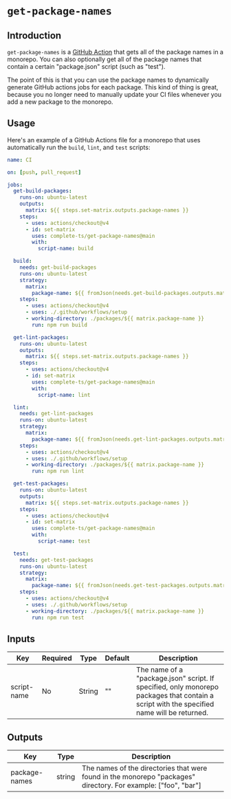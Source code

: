# `get-package-names`

## Introduction

`get-package-names` is a [GitHub Action](https://docs.github.com/en/actions) that gets all of the package names in a monorepo. You can also optionally get all of the package names that contain a certain "package.json" script (such as "test").

The point of this is that you can use the package names to dynamically generate GitHub actions jobs for each package. This kind of thing is great, because you no longer need to manually update your CI files whenever you add a new package to the monorepo.

## Usage

Here's an example of a GitHub Actions file for a monorepo that uses automatically run the `build`, `lint`, and `test` scripts:

```yml
name: CI

on: [push, pull_request]

jobs:
  get-build-packages:
    runs-on: ubuntu-latest
    outputs:
      matrix: ${{ steps.set-matrix.outputs.package-names }}
    steps:
      - uses: actions/checkout@v4
      - id: set-matrix
        uses: complete-ts/get-package-names@main
        with:
          script-name: build

  build:
    needs: get-build-packages
    runs-on: ubuntu-latest
    strategy:
      matrix:
        package-name: ${{ fromJson(needs.get-build-packages.outputs.matrix) }}
    steps:
      - uses: actions/checkout@v4
      - uses: ./.github/workflows/setup
      - working-directory: ./packages/${{ matrix.package-name }}
        run: npm run build

  get-lint-packages:
    runs-on: ubuntu-latest
    outputs:
      matrix: ${{ steps.set-matrix.outputs.package-names }}
    steps:
      - uses: actions/checkout@v4
      - id: set-matrix
        uses: complete-ts/get-package-names@main
        with:
          script-name: lint

  lint:
    needs: get-lint-packages
    runs-on: ubuntu-latest
    strategy:
      matrix:
        package-name: ${{ fromJson(needs.get-lint-packages.outputs.matrix) }}
    steps:
      - uses: actions/checkout@v4
      - uses: ./.github/workflows/setup
      - working-directory: ./packages/${{ matrix.package-name }}
        run: npm run lint

  get-test-packages:
    runs-on: ubuntu-latest
    outputs:
      matrix: ${{ steps.set-matrix.outputs.package-names }}
    steps:
      - uses: actions/checkout@v4
      - id: set-matrix
        uses: complete-ts/get-package-names@main
        with:
          script-name: test

  test:
    needs: get-test-packages
    runs-on: ubuntu-latest
    strategy:
      matrix:
        package-name: ${{ fromJson(needs.get-test-packages.outputs.matrix) }}
    steps:
      - uses: actions/checkout@v4
      - uses: ./.github/workflows/setup
      - working-directory: ./packages/${{ matrix.package-name }}
        run: npm run test
```

## Inputs

| Key         | Required | Type   | Default | Description                                                                                                                               |
| ----------- | -------- | ------ | ------- | ----------------------------------------------------------------------------------------------------------------------------------------- |
| script-name | No       | String | ""      | The name of a "package.json" script. If specified, only monorepo packages that contain a script with the specified name will be returned. |

## Outputs

| Key           | Type   | Description                                                                                                    |
| ------------- | ------ | -------------------------------------------------------------------------------------------------------------- |
| package-names | string | The names of the directories that were found in the monorepo "packages" directory. For example: ["foo", "bar"] |
